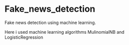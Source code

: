 # Fake_news_detection
Fake news detection using machine learning.

Here i used machine learning algorithms MulinomialNB and LogisticRegression
